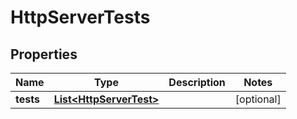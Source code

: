 

# HttpServerTests


## Properties

| Name | Type | Description | Notes |
|------------ | ------------- | ------------- | -------------|
|**tests** | [**List&lt;HttpServerTest&gt;**](HttpServerTest.md) |  |  [optional] |



